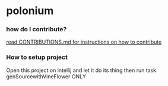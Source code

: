 # polonium

### how do I contribute?
[read CONTRIBUTIONS.md for instructions on how to contribute](CONTRIBUTIONS.md)
### How to setup project
Open this project on intellij and let it do its thing then run task genSourcewithVineFlower ONLY
